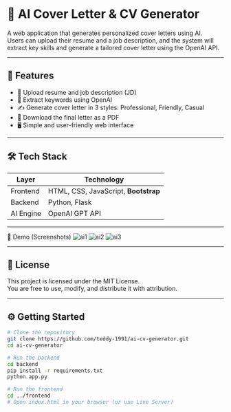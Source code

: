 # 🧠 AI Cover Letter & CV Generator

A web application that generates personalized cover letters using AI.  
Users can upload their resume and a job description, and the system will extract key skills and generate a tailored cover letter using the OpenAI API.

---

## 🚀 Features

- 📄 Upload resume and job description (JD)
- 🧠 Extract keywords using OpenAI
- ✍️ Generate cover letter in 3 styles: Professional, Friendly, Casual
- 💾 Download the final letter as a PDF
- 🖥️ Simple and user-friendly web interface

---

## 🛠 Tech Stack

| Layer     | Technology           |
|-----------|----------------------|
| Frontend  | HTML, CSS, JavaScript, **Bootstrap** |
| Backend   | Python, Flask        |
| AI Engine | OpenAI GPT API       |

---
📸 Demo (Screenshots)
![ai1](https://github.com/user-attachments/assets/fcfee0cc-56b5-447f-9e2f-9776da0b3852)
![ai2](https://github.com/user-attachments/assets/f0daa806-2ea2-42bd-b55b-f16067de5b3c)
![ai3](https://github.com/user-attachments/assets/4c79296a-e2d1-4656-b901-aca4138aabfc)

---

## 📄 License

This project is licensed under the MIT License.  
You are free to use, modify, and distribute it with attribution.

---

## ⚙️ Getting Started

```bash
# Clone the repository
git clone https://github.com/teddy-1991/ai-cv-generator.git
cd ai-cv-generator

# Run the backend
cd backend
pip install -r requirements.txt
python app.py

# Run the frontend
cd ../frontend
# Open index.html in your browser (or use Live Server)



